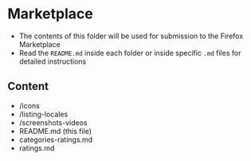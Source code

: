 # Marketplace

* The contents of this folder will be used for submission to the Firefox Marketplace
* Read the `README.md` inside each folder or inside specific `.md` files for detailed instructions

## Content

* /icons
* /listing-locales
* /screenshots-videos
* README.md (this file)
* categories-ratings.md
* ratings.md